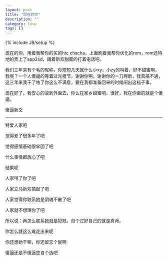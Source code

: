 ```yaml
---
layout: post
title: "现在的你"
description: ""
category: love
tags: []
---
```

{% include JB/setup %}

现在的你，用着我帮你的买的htc chacha，上面刷着我帮你优化的rom，rom还特地的弄上了app2sd，跟着新欢甜蜜的打着电话吧。

我们三年来有个毛的昵称，你短短几天就什么小xy，小zy的叫着，好不甜蜜啊，我呢？一个人傻逼的等着过光棍节，谢谢你啊，谢谢你的一刀两断，我真搞不通，这三年来我干了啥了你这么不满意，要在我都准备回来的时候闹出这档子事。

现在好了，我安心的滚到外面去，你么在家乡甜蜜吧，很好，我在你面前就是个傻逼。

傻逼新文

---
特爱人家吧

觉得爱了很多年了吧

觉得感情基础很牢固了吧

什么事情都放心了吧


结果呢

人家甩了你了吧

人家立马新欢搞起了吧

人家觉得你联系她是阴魂不散了吧

人家就不想理你了吧

所以说：再怎么联系她就是犯贱，自个过好自己的就是真谛。

你怎么就这么难走出来呢

你还想她干嘛，你还留恋个屁啊

傻逼还是不傻逼您自个选吧